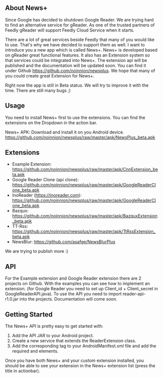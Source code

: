 About News+
-----------

Since Google has decided to shutdown Google Reader. We are trying hard to find an alternative service for gReader.
As one of the trusted partners of Feedly gReader will support Feedly Cloud Service when it starts.

There are a lot of great services beside Feedly that many of you would like to use. That's why we have decided to support them as well. I want to introduce you a new app which is called News+. News+ is developed based on gReader great functional features. It also has an Extension system so that services could be integrated into News+. The extension api will be published and the documentation will be updated soon. You can find it under Github https://github.com/noinnion/newsplus. We hope that many of you could create great Extension for News+. 

Right now the app is still in Beta status. We will try to improve it with the time. There are still many bugs ;)

Usage
------
You need to install News+ first to use the extensions. You can find the extensions on the Dropdown in the action bar.

News+ APK: Download and install it on you Android device.
https://github.com/noinnion/newsplus/raw/master/apk/NewsPlus_beta.apk

Extensions
----------

* Example Extension: https://github.com/noinnion/newsplus/raw/master/apk/CnnExtension_beta.apk
* Google Reader Clone (api clone): https://github.com/noinnion/newsplus/raw/master/apk/GoogleReaderClone_beta.apk
* InoReader (https://inoreader.com): https://github.com/noinnion/newsplus/raw/master/apk/GoogleReaderClone_beta.apk 
* Bazqux: https://github.com/noinnion/newsplus/raw/master/apk/BazquxExtension_beta.apk
* TT-Rss: https://github.com/noinnion/newsplus/raw/master/apk/TtRssExtension_beta.apk
* NewsBlur: https://github.com/asafge/NewsBlurPlus

We are trying to publish more :)

API
---
For the Example extension and Google Reader extension there are 2 projects on Github. With the examples you can see how to implement an extension. (for Google Reader you need to set up Client_id + Client_secret in GoogleReaderAPI.java). To use the API you need to import reader-api-r1.0.jar into the projects. Documentation will come soon.

Getting Started
---------------
The News+ API is pretty easy to get started with:

1. Add the API JAR to your Android project.
2. Create a new service that extends the ReaderExtension class.
3. Add the corresponding <service> tag to your AndroidManifest.xml file and add the required <intent-filter> and <meta-data> elements.

Once you have both News+ and your custom extension installed, you should be able to see your extension in the News+ extension list (press the title in actionbar).





